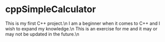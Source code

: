 # cppSimpleCalculator
 This is my first C++ project.\n
 I am a beginner when it comes to C++ and I wish to expand my knowledge.\n
 This is an exercise for me and it may or may not be updated in the future.\n
